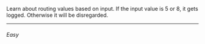 Learn about routing values based on input. If the input value is 5 or 8, it gets logged. Otherwise it will be disregarded.

---

###### Easy